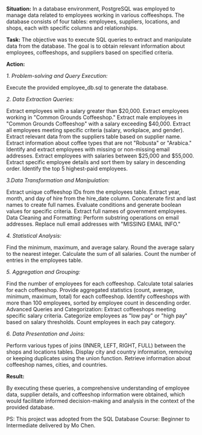 **Situation:**
In a database environment, PostgreSQL was employed to manage data related to employees working in various coffeeshops. The database consists of four tables: employees, suppliers, locations, and shops, each with specific columns and relationships.

**Task:**
The objective was to execute SQL queries to extract and manipulate data from the database. The goal is to obtain relevant information about employees, coffeeshops, and suppliers based on specified criteria.

**Action:**

*1. Problem-solving and Query Execution:*

Execute the provided employee_db.sql to generate the database.

*2. Data Extraction Queries:*

Extract employees with a salary greater than $20,000.
Extract employees working in "Common Grounds Coffeeshop."
Extract male employees in "Common Grounds Coffeeshop" with a salary exceeding $40,000.
Extract all employees meeting specific criteria (salary, workplace, and gender).
Extract relevant data from the suppliers table based on supplier name.
Extract information about coffee types that are not "Robusta" or "Arabica."
Identify and extract employees with missing or non-missing email addresses.
Extract employees with salaries between $25,000 and $55,000.
Extract specific employee details and sort them by salary in descending order.
Identify the top 5 highest-paid employees.

*3.Data Transformation and Manipulation:*

Extract unique coffeeshop IDs from the employees table.
Extract year, month, and day of hire from the hire_date column.
Concatenate first and last names to create full names.
Evaluate conditions and generate boolean values for specific criteria.
Extract full names of government employees.
Data Cleaning and Formatting:
Perform substring operations on email addresses.
Replace null email addresses with "MISSING EMAIL INFO."

*4. Statistical Analysis:*

Find the minimum, maximum, and average salary.
Round the average salary to the nearest integer.
Calculate the sum of all salaries.
Count the number of entries in the employees table.

*5. Aggregation and Grouping:*

Find the number of employees for each coffeeshop.
Calculate total salaries for each coffeeshop.
Provide aggregated statistics (count, average, minimum, maximum, total) for each coffeeshop.
Identify coffeeshops with more than 100 employees, sorted by employee count in descending order.
Advanced Queries and Categorization:
Extract coffeeshops meeting specific salary criteria.
Categorize employees as "low pay" or "high pay" based on salary thresholds.
Count employees in each pay category.

*6. Data Presentation and Joins:*

Perform various types of joins (INNER, LEFT, RIGHT, FULL) between the shops and locations tables.
Display city and country information, removing or keeping duplicates using the union function.
Retrieve information about coffeeshop names, cities, and countries.

**Result:**

By executing these queries, a comprehensive understanding of employee data, supplier details, and coffeeshop information were obtained, which would facilitate informed decision-making and analysis in the context of the provided database.

PS: This project was adopted from the SQL Database Course: Beginner to Intermediate delivered by Mo Chen.
